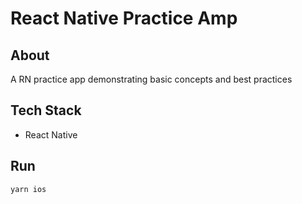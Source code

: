 # React Native Practice Amp

## About

A RN practice app demonstrating basic concepts and best practices

## Tech Stack

- React Native

## Run

`yarn ios`